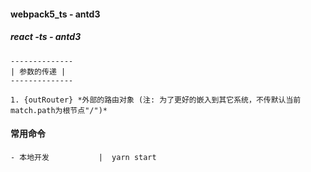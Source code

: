 #### webpack5_ts - antd3
##### react -ts - antd3
```
--------------
| 参数的传递 |
--------------

1. {outRouter} *外部的路由对象 (注: 为了更好的嵌入到其它系统，不传默认当前match.path为根节点"/")*
```
#### 常用命令
```
- 本地开发           |  yarn start
```


